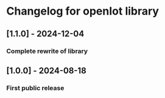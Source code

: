# Changelog for openIot library

## [1.1.0] - 2024-12-04
### Complete rewrite of library

## [1.0.0] - 2024-08-18
### First public release
